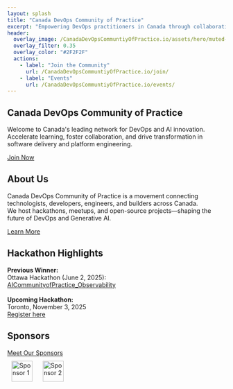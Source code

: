 ```yaml
---
layout: splash
title: "Canada DevOps Community of Practice"
excerpt: "Empowering DevOps practitioners in Canada through collaboration and innovation."
header:
  overlay_image: /CanadaDevOpsCommuntiyOfPractice.io/assets/hero/muted-blue-geo-hero.svg
  overlay_filter: 0.35
  overlay_color: "#2F2F2F"
  actions:
    - label: "Join the Community"
      url: /CanadaDevOpsCommuntiyOfPractice.io/join/
    - label: "Events"
      url: /CanadaDevOpsCommuntiyOfPractice.io/events/
---
```



<!-- MAIN CONTENT BELOW NAVIGATION -->
<section class="hero">
  <h1>Canada DevOps Community of Practice</h1>
  <p>
    Welcome to Canada's leading network for DevOps and AI innovation.<br>
    Accelerate learning, foster collaboration, and drive transformation in software delivery and platform engineering.
  </p>
  <a href="/join/" class="nav-cta">Join Now</a>
</section>

<section class="main-sections">
  <div class="section-block">
    <h2>About Us</h2>
    <p>
      Canada DevOps Community of Practice is a movement connecting technologists, developers, engineers, and builders across Canada.<br>
      We host hackathons, meetups, and open-source projects—shaping the future of DevOps and Generative AI.
    </p>
    <a href="/about/" class="section-link">Learn More</a>
  </div>
  <div class="section-block">
    <h2>Hackathon Highlights</h2>
    <p>
      <strong>Previous Winner:</strong><br>
      Ottawa Hackathon (June 2, 2025):<br>
      <a href="https://github.com/CanadaDevOpsCommunity2025/AICommunityofPractice_Observability">AICommunityofPractice_Observability</a>
      <br><br>
      <strong>Upcoming Hackathon:</strong><br>
      Toronto, November 3, 2025<br>
      <a href="https://lnkd.in/gTC24_5P">Register here</a>
    </p>
  </div>
  <div class="section-block">
    <h2>Sponsors</h2>
    <a href="/sponsors/" class="section-link">Meet Our Sponsors</a>
    <div style="margin-top:10px;">
      <img src="/assets/sponsor1.png" alt="Sponsor 1" style="height:48px; margin:0 10px;">
      <img src="/assets/sponsor2.png" alt="Sponsor 2" style="height:48px; margin:0 10px;">
    </div>
  </div>
</section>
